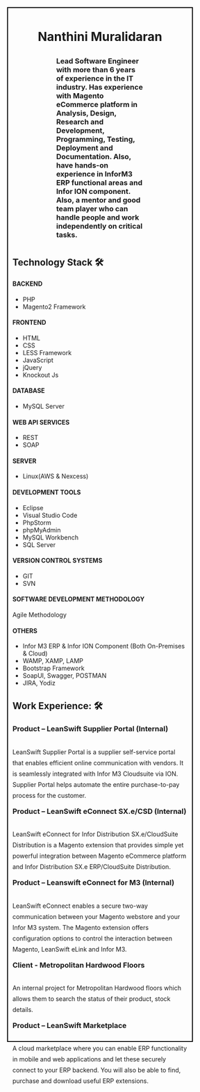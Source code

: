 <div style="width:1096px;margin: auto;width: 80%;border: 2px solid black;padding: 10px;">
 	<h1 align="center">Nanthini Muralidaran</h1>
	<h3 style="margin: auto;width: 50%;padding: 10px;"> 
		Lead Software Engineer with more than 6 years of experience in the IT industry. Has experience with Magento eCommerce platform in Analysis, Design, Research and Development,       Programming, Testing, Deployment and Documentation. Also, have hands-on experience in InforM3 ERP functional areas and Infor ION component. Also, a mentor and good team player     who can handle people and work independently on critical tasks.
	</h3>

## Technology Stack 🛠️

#### BACKEND
- PHP
- Magento2 Framework

#### FRONTEND
- HTML
- CSS
- LESS Framework
- JavaScript
- jQuery
- Knockout Js 

#### DATABASE
- MySQL Server

#### WEB API SERVICES
- REST
- SOAP

#### SERVER
- Linux(AWS & Nexcess)

#### DEVELOPMENT TOOLS
- Eclipse
- Visual Studio Code
- PhpStorm
- phpMyAdmin
- MySQL Workbench
- SQL Server

#### VERSION CONTROL SYSTEMS
- GIT
- SVN

#### SOFTWARE DEVELOPMENT METHODOLOGY
Agile Methodology

#### OTHERS
- Infor M3 ERP & Infor ION Component (Both On-Premises & Cloud)
- WAMP, XAMP, LAMP
- Bootstrap Framework
- SoapUI, Swagger, POSTMAN
- JIRA, Yodiz

## Work Experience: 🛠️

### Product – LeanSwift Supplier Portal (Internal)
<p style="max-width: 460px; float: right; line-height: 25px;"> 
	LeanSwift Supplier Portal is a supplier self-service portal that enables efficient online communication with vendors. It is seamlessly integrated with Infor M3 Cloudsuite via ION. Supplier Portal helps automate the entire purchase-to-pay process for the customer.
</p>

### Product – LeanSwift eConnect SX.e/CSD (Internal)
<p style="max-width: 460px; float: right; line-height: 25px;"> 
	LeanSwift eConnect for Infor Distribution SX.e/CloudSuite Distribution is a Magento extension that provides simple yet powerful integration between Magento eCommerce platform and Infor Distribution SX.e ERP/CloudSuite Distribution.
</p>

### Product – Leanswift eConnect for M3 (Internal)
<p style="max-width: 460px; float: right; line-height: 25px;"> 
	LeanSwift eConnect enables a secure two-way communication between your Magento webstore and your Infor M3 system. The Magento extension offers configuration options to control the interaction between Magento, LeanSwift eLink and Infor M3.
</p>

### Client - Metropolitan Hardwood Floors
<p style="max-width: 460px; float: right; line-height: 25px;"> 
	An internal project for Metropolitan Hardwood floors which allows them to search the status of their product, stock details.
</p>

### Product – LeanSwift Marketplace
<p style="max-width: 460px; float: right; line-height: 25px;"> 
	A cloud marketplace where you can enable ERP functionality in mobile and web applications and let these securely connect to your ERP backend. You will also be able to find, purchase and download useful ERP extensions.
</p>


</div>
